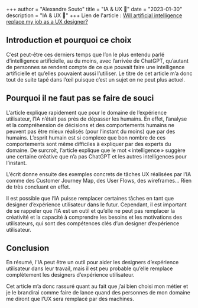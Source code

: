 +++
author = "Alexandre Souto"
title = "IA & UX 🤖"
date = "2023-01-30"
description = "IA & UX 🤖"
+++
Lien de l'article : [Will artificial intelligence replace my job as a UX designer?](https://uxdesign.cc/will-artificial-intelligence-like-chatgpt-and-dall-e-replace-my-job-as-a-user-experience-designer-93f26d8c109)

## Introduction et pourquoi ce choix 
C’est peut-être ces derniers temps que l’on le plus entendu parlé d’intelligence artificielle, au du moins, avec l’arrivée de ChatGPT, qu’autant de personnes se rendent compte de ce que pouvait faire une intelligence artificielle et qu’elles pouvaient aussi l’utiliser. Le titre de cet article m’a donc tout de suite tapé dans l’œil puisque c’est un sujet on ne peut plus actuel.

## Pourquoi il ne faut pas se faire de souci

L’article explique rapidement que pour le domaine de l’expérience utilisateur, l’IA n’était pas près de dépasser les humains. En effet, l’analyse et la compréhension de décisions et des comportements humains ne peuvent pas être mieux réalisés (pour l’instant du moins) que par des humains. L’esprit humain est si complexe que bon nombre de ces comportements sont même difficiles à expliquer par des experts du domaine. De surcroit, l’article explique que le mot « intelligence » suggère une certaine créative que n’a pas ChatGPT et les autres intelligences pour l’instant.

L’écrit donne ensuite des exemples concrets de tâches UX réalisées par l’IA comme des Customer Journey Map, des User Flows, des wireframes… Rien de très concluant en effet.

Il est possible que l’IA puisse remplacer certaines tâches en tant que designer d’expérience utilisateur dans le futur. Cependant, il est important de se rappeler que l’IA est un outil et qu’elle ne peut pas remplacer la créativité et la capacité à comprendre les besoins et les motivations des utilisateurs, qui sont des compétences clés d’un designer d’expérience utilisateur. 

## Conclusion 
En résumé, l’IA peut être un outil pour aider les designers d’expérience utilisateur dans leur travail, mais il est peu probable qu’elle remplace complètement les designers d’expérience utilisateur.

Cet article m’a donc rassuré quant au fait que j’ai bien choisi mon métier et je le brandirai comme faire de lance quand des personnes de mon domaine me diront que l’UX sera remplacé par des machines.
